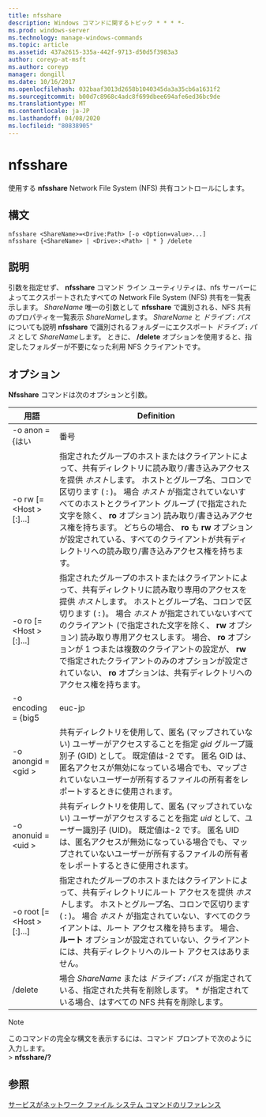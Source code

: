 ```yaml
---
title: nfsshare
description: Windows コマンドに関するトピック * * * *-
ms.prod: windows-server
ms.technology: manage-windows-commands
ms.topic: article
ms.assetid: 437a2615-335a-442f-9713-d50d5f3983a3
author: coreyp-at-msft
ms.author: coreyp
manager: dongill
ms.date: 10/16/2017
ms.openlocfilehash: 032baaf3013d2658b1040345da3a35cb6a1631f2
ms.sourcegitcommit: b00d7c8968c4adc8f699dbee694afe6ed36bc9de
ms.translationtype: MT
ms.contentlocale: ja-JP
ms.lasthandoff: 04/08/2020
ms.locfileid: "80838905"
---
```

# <a name="nfsshare"></a>nfsshare



使用する **nfsshare** Network File System (NFS) 共有コントロールにします。

## <a name="syntax"></a>構文

```
nfsshare <ShareName>=<Drive:Path> [-o <Option=value>...]
nfsshare {<ShareName> | <Drive>:<Path> | * } /delete
```

## <a name="description"></a>説明

引数を指定せず、 **nfsshare** コマンド ライン ユーティリティは、nfs サーバーによってエクスポートされたすべての Network File System (NFS) 共有を一覧表示します。 *ShareName* 唯一の引数として **nfsshare** で識別される、NFS 共有のプロパティを一覧表示 *ShareName*します。 *ShareName* と <em>ドライブ</em> **:** <em>パス</em> についても説明 **nfsshare** で識別されるフォルダーにエクスポート <em>ドライブ</em> **:** <em>パス</em> として *ShareName*します。 ときに、 **/delete** オプションを使用すると、指定したフォルダーが不要になった利用 NFS クライアントです。

## <a name="options"></a>オプション

**Nfsshare** コマンドは次のオプションと引数。


|             用語              |                                                                                                                                                                                                                      Definition                                                                                                                                                                                                                       |
|-------------------------------|-------------------------------------------------------------------------------------------------------------------------------------------------------------------------------------------------------------------------------------------------------------------------------------------------------------------------------------------------------------------------------------------------------------------------------------------------------|
|         -o anon = {はい          |                                                                                                                                                                                                                          番号                                                                                                                                                                                                                          |
|  -o rw [=\<Host > [:<Host>]...]  |                       指定されたグループのホストまたはクライアントによって、共有ディレクトリに読み取り/書き込みアクセスを提供 *ホスト*します。 ホストとグループ名、コロンで区切ります ( **:** )。 場合 *ホスト* が指定されていないすべてのホストとクライアント グループ (で指定された文字を除く、 **ro** オプション) 読み取り/書き込みアクセス権を持ちます。 どちらの場合、 **ro** も **rw** オプションが設定されている、すべてのクライアントが共有ディレクトリへの読み取り/書き込みアクセス権を持ちます。                       |
|  -o ro [=\<Host > [:<Host>]...]  | 指定されたグループのホストまたはクライアントによって、共有ディレクトリに読み取り専用のアクセスを提供 *ホスト*します。 ホストとグループ名、コロンで区切ります ( **:** )。 場合 *ホスト* が指定されていないすべてのクライアント (で指定された文字を除く、 **rw** オプション) 読み取り専用アクセスします。 場合、 **ro** オプションが 1 つまたは複数のクライアントの設定が、 **rw** で指定されたクライアントのみのオプションが設定されていない、 **ro** オプションは、共有ディレクトリへのアクセス権を持ちます。 |
|       -o encoding = {big5       |                                                                                                                                                                                                                        euc-jp                                                                                                                                                                                                                         |
|       -o anongid =\<gid >       |                                                                                     共有ディレクトリを使用して、匿名 (マップされていない) ユーザーがアクセスすることを指定 *gid* グループ識別子 (GID) として。 既定値は-2 です。 匿名 GID は、匿名アクセスが無効になっている場合でも、マップされていないユーザーが所有するファイルの所有者をレポートするときに使用されます。                                                                                      |
|      -o anonuid =\<uid >       |                                                                                      共有ディレクトリを使用して、匿名 (マップされていない) ユーザーがアクセスすることを指定 *uid* として、ユーザー識別子 (UID)。 既定値は-2 です。 匿名 UID は、匿名アクセスが無効になっている場合でも、マップされていないユーザーが所有するファイルの所有者をレポートするときに使用されます。                                                                                      |
| -o root [=\<Host > [:<Host>]...] |                                                                         指定されたグループのホストまたはクライアントによって、共有ディレクトリにルート アクセスを提供 *ホスト*します。 ホストとグループ名、コロンで区切ります ( **:** )。 場合 *ホスト* が指定されていない、すべてのクライアントは、ルート アクセス権を持ちます。 場合、 **ルート** オプションが設定されていない、クライアントには、共有ディレクトリへのルート アクセスはありません。                                                                         |
|            /delete            |                                                                                                                                                       場合 *ShareName* または <em>ドライブ</em> **:** <em>パス</em> が指定されている、指定された共有を削除します。 \* が指定されている場合、はすべての NFS 共有を削除します。                                                                                                                                                       |

> [!NOTE]
> このコマンドの完全な構文を表示するには、コマンド プロンプトで次のように入力します。</br>> **nfsshare/?**

## <a name="see-also"></a>参照

[サービスがネットワーク ファイル システム コマンドのリファレンス](services-for-network-file-system-command-reference.md)